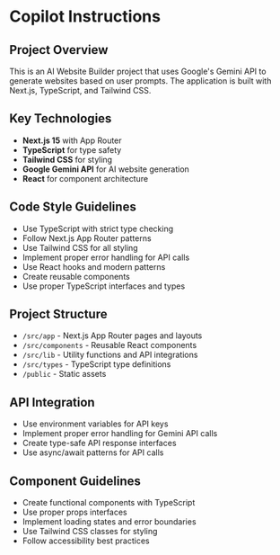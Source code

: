# Copilot Instructions

<!-- Use this file to provide workspace-specific custom instructions to Copilot. For more details, visit https://code.visualstudio.com/docs/copilot/copilot-customization#_use-a-githubcopilotinstructionsmd-file -->

## Project Overview
This is an AI Website Builder project that uses Google's Gemini API to generate websites based on user prompts. The application is built with Next.js, TypeScript, and Tailwind CSS.

## Key Technologies
- **Next.js 15** with App Router
- **TypeScript** for type safety
- **Tailwind CSS** for styling
- **Google Gemini API** for AI website generation
- **React** for component architecture

## Code Style Guidelines
- Use TypeScript with strict type checking
- Follow Next.js App Router patterns
- Use Tailwind CSS for all styling
- Implement proper error handling for API calls
- Use React hooks and modern patterns
- Create reusable components
- Use proper TypeScript interfaces and types

## Project Structure
- `/src/app` - Next.js App Router pages and layouts
- `/src/components` - Reusable React components
- `/src/lib` - Utility functions and API integrations
- `/src/types` - TypeScript type definitions
- `/public` - Static assets

## API Integration
- Use environment variables for API keys
- Implement proper error handling for Gemini API calls
- Create type-safe API response interfaces
- Use async/await patterns for API calls

## Component Guidelines
- Create functional components with TypeScript
- Use proper props interfaces
- Implement loading states and error boundaries
- Use Tailwind CSS classes for styling
- Follow accessibility best practices
